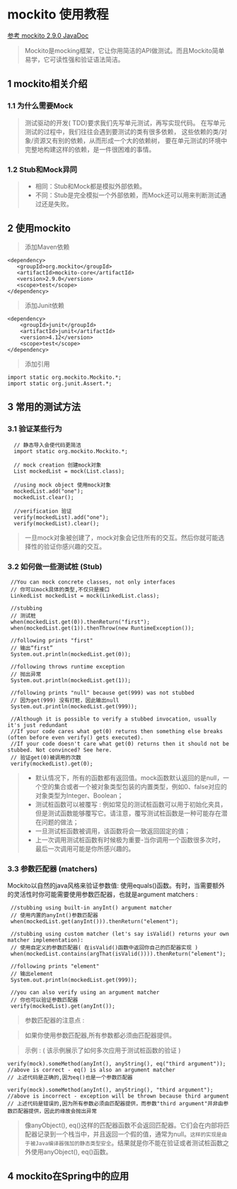 # mockito 使用教程

[参考 mockito 2.9.0 JavaDoc](http://static.javadoc.io/org.mockito/mockito-core/2.9.0/index.html?org/mockito/Mockito.html)

> Mockito是mocking框架，它让你用简洁的API做测试。而且Mockito简单易学，它可读性强和验证语法简洁。

## 1 mockito相关介绍

### 1.1 为什么需要Mock

> 测试驱动的开发( TDD)要求我们先写单元测试，再写实现代码。
在写单元测试的过程中，我们往往会遇到要测试的类有很多依赖，
这些依赖的类/对象/资源又有别的依赖，从而形成一个大的依赖树，
要在单元测试的环境中完整地构建这样的依赖，是一件很困难的事情。

### 1.2 Stub和Mock异同

> * 相同：Stub和Mock都是模拟外部依赖。
> * 不同：Stub是完全模拟一个外部依赖，而Mock还可以用来判断测试通过还是失败。

## 2 使用mockito

> 添加Maven依赖

    <dependency>
       <groupId>org.mockito</groupId>
       <artifactId>mockito-core</artifactId>
       <version>2.9.0</version>
       <scope>test</scope>
    </dependency>

> 添加Junit依赖

    <dependency>
        <groupId>junit</groupId>
        <artifactId>junit</artifactId>
        <version>4.12</version>
        <scope>test</scope>
    </dependency>
    
> 添加引用

    import static org.mockito.Mockito.*;
    import static org.junit.Assert.*;


## 3 常用的测试方法

### 3.1 验证某些行为

      // 静态导入会使代码更简洁
      import static org.mockito.Mockito.*;
     
      // mock creation 创建mock对象
      List mockedList = mock(List.class);
     
      //using mock object 使用mock对象
      mockedList.add("one");
      mockedList.clear();
     
      //verification 验证
      verify(mockedList).add("one");
      verify(mockedList).clear();

> 一旦mock对象被创建了，mock对象会记住所有的交互。然后你就可能选择性的验证你感兴趣的交互。

### 3.2 如何做一些测试桩 (Stub)

     //You can mock concrete classes, not only interfaces
     // 你可以mock具体的类型,不仅只是接口
     LinkedList mockedList = mock(LinkedList.class);
    
     //stubbing
     // 测试桩
     when(mockedList.get(0)).thenReturn("first");
     when(mockedList.get(1)).thenThrow(new RuntimeException());
    
     //following prints "first"
     // 输出“first”
     System.out.println(mockedList.get(0));
    
     //following throws runtime exception
     // 抛出异常
     System.out.println(mockedList.get(1));
    
     //following prints "null" because get(999) was not stubbed
     // 因为get(999) 没有打桩，因此输出null
     System.out.println(mockedList.get(999));
    
     //Although it is possible to verify a stubbed invocation, usually it's just redundant
     //If your code cares what get(0) returns then something else breaks (often before even verify() gets executed).
     //If your code doesn't care what get(0) returns then it should not be stubbed. Not convinced? See here.
     // 验证get(0)被调用的次数
     verify(mockedList).get(0);

> * 默认情况下，所有的函数都有返回值。mock函数默认返回的是null，一个空的集合或者一个被对象类型包装的内置类型，例如0、false对应的对象类型为Integer、Boolean；
> * 测试桩函数可以被覆写 : 例如常见的测试桩函数可以用于初始化夹具，但是测试函数能够覆写它。请注意，覆写测试桩函数是一种可能存在潜在问题的做法；
> * 一旦测试桩函数被调用，该函数将会一致返回固定的值；
> * 上一次调用测试桩函数有时候极为重要-当你调用一个函数很多次时，最后一次调用可能是你所感兴趣的。

### 3.3 参数匹配器 (matchers)

Mockito以自然的java风格来验证参数值: 使用equals()函数。有时，当需要额外的灵活性时你可能需要使用参数匹配器，也就是argument matchers :

     //stubbing using built-in anyInt() argument matcher
     // 使用内置的anyInt()参数匹配器
     when(mockedList.get(anyInt())).thenReturn("element");
    
     //stubbing using custom matcher (let's say isValid() returns your own matcher implementation):
     // 使用自定义的参数匹配器( 在isValid()函数中返回你自己的匹配器实现 )
     when(mockedList.contains(argThat(isValid()))).thenReturn("element");
    
     //following prints "element"
     // 输出element
     System.out.println(mockedList.get(999));
    
     //you can also verify using an argument matcher
     // 你也可以验证参数匹配器
     verify(mockedList).get(anyInt());

> 参数匹配器的注意点 : 

> 如果你使用参数匹配器,所有参数都必须由匹配器提供。

> 示例 : ( 该示例展示了如何多次应用于测试桩函数的验证 ) 

    verify(mock).someMethod(anyInt(), anyString(), eq("third argument"));
    //above is correct - eq() is also an argument matcher
    // 上述代码是正确的,因为eq()也是一个参数匹配器
    
    verify(mock).someMethod(anyInt(), anyString(), "third argument");
    //above is incorrect - exception will be thrown because third argument 
    // 上述代码是错误的,因为所有参数必须由匹配器提供，而参数"third argument"并非由参数匹配器提供，因此的缘故会抛出异常

> 像anyObject(), eq()这样的匹配器函数不会返回匹配器。它们会在内部将匹配器记录到一个栈当中，并且返回一个假的值，通常为null。`这样的实现是由于被Java编译器强加的静态类型安全`。结果就是你不能在验证或者测试桩函数之外使用anyObject(), eq()函数。


## 4 mockito在Spring中的应用